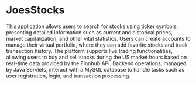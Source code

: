 # JoesStocks

This application allows users to search for stocks using ticker symbols, presenting detailed information such as current and historical prices, market capitalization, and other vital statistics. Users can create accounts to manage their virtual portfolio, where they can add favorite stocks and track transaction history. The platform supports live trading functionalities, allowing users to buy and sell stocks during the US market hours based on real-time data provided by the Finnhub API. Backend operations, managed by Java Servlets, interact with a MySQL database to handle tasks such as user registration, login, and transaction processing.
